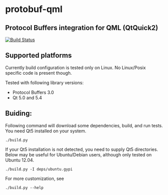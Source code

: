 protobuf-qml
============
Protocol Buffers integration for QML (QtQuick2)
---
[![Build Status](https://travis-ci.org/nsuke/protobuf-qml.svg?branch=master)](https://travis-ci.org/nsuke/protobuf-qml)

Supported platforms
----
Currently build configuration is tested only on Linux.
No Linux/Posix specific code is present though.

Tested with following library versions:
* Protocol Buffers 3.0
* Qt 5.0 and 5.4

Buiding:
---

Following command will download some dependencies, build, and run tests.
You need Qt5 installed on your system.

    ./build.py

If your Qt5 installation is not detected, you need to supply Qt5 directories. Below may be useful for Ubuntu/Debian users, although only tested on Ubuntu 12.04.

    ./build.py -I deps/ubuntu.gypi

For more customization, see

    ./build.py --help
